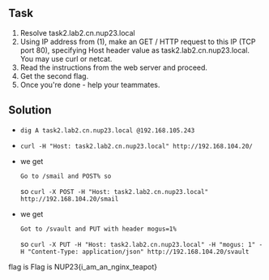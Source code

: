 ## Task

1. Resolve task2.lab2.cn.nup23.local
2. Using IP address from (1), make an GET / HTTP request to this IP (TCP port 80), specifying Host header value as task2.lab2.cn.nup23.local. You may use curl or netcat.
3. Read the instructions from the web server and proceed.
4. Get the second flag.
5. Once you're done - help your teammates.

## Solution

* `dig A task2.lab2.cn.nup23.local @192.168.105.243`

* `curl -H "Host: task2.lab2.cn.nup23.local" http://192.168.104.20/`

* we get 
    ```
    Go to /smail and POST% so
    ```

    so `curl -X POST -H "Host: task2.lab2.cn.nup23.local" http://192.168.104.20/smail`

* we get 
    ```
    Got to /svault and PUT with header mogus=1%
    ```

    so `curl -X PUT -H "Host: task2.lab2.cn.nup23.local" -H "mogus: 1" -H "Content-Type: application/json" http://192.168.104.20/svault`

flag is Flag is NUP23{i_am_an_nginx_teapot}